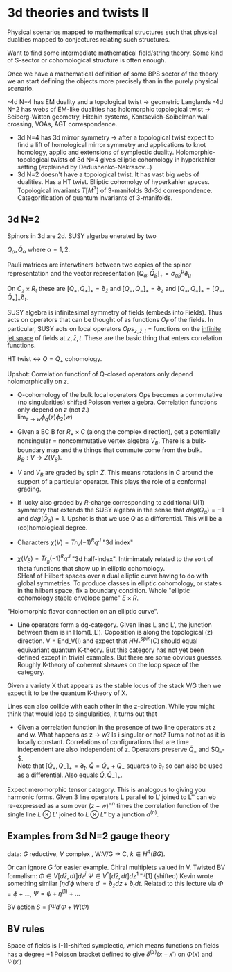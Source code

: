 # 3d theories and twists II

Physical scenarios mapped to mathematical structures such that physical dualities mapped to conjectures relating such structures. 

Want to find some intermediate mathematical field/string theory.  Some kind of S-sector or cohomological structure is often enough. 

Once we have a mathematical definition of some BPS sector of the theory we an start defining the objects more precisely than in the purely physical scenario. 


-4d N=4 has EM duality and a topological twist -> geometric Langlands 
-4d N=2 has webs of EM-like dualities has holomorphic topological twist -> Seiberg-Witten geometry, Hitchin systems, Kontsevich-Soibelman wall crossing, VOAs, AGT correspondence. 
- 3d N=4 has 3d mirror symmetry -> after a topological twist expect to find a lift of homological mirror symmetry and applications to knot homology, applic and extensions of symplectic duality.  Holomorphic-topological twists of 3d N=4 gives elliptic cohomology in hyperkahler setting (explained by Dedushenko-Nekrasov...)
- 3d N=2 doesn't have a topological twist.  It has vast big webs of dualities.  Has a HT twist.  Elliptic cohomolgy of hyperkahler spaces.  Topological invariants $T[M^3]$ of 3-manifolds 3d-3d correspondence.  Categorification of quantum invariants of 3-manifolds. 

## 3d N=2
Spinors in 3d are 2d.  SUSY algerba enerated by two  

$Q_\alpha, \bar Q_\alpha$ where $\alpha = 1,2$.

Pauli matrices are interwtiners between two copies of the spinor representation and the vector representation 
$[Q_\alpha, \bar Q_\beta]_+ = \sigma_{\alpha\beta}^\mu \partial_\mu$

On $C_z \times R_t$ these are 
$[Q_+, \bar Q_+]_+ = \partial_{\bar z}$ and
$[Q_-, \bar Q_-]_+= \partial_z$ and 
$[Q_+, \bar Q_-]_+ = [Q_-, \bar Q_+]_+\partial_t$.

SUSY algebra is infinitesimal symmetry of fields (embeds into Fields).  Thus acts on operators that can be thought of as functions $O_F$ of the fields.
In particular, SUSY acts on local operators
$Ops_{z,\bar z,t}$ = functions on the [infinite jet space](https://en.wikipedia.org/wiki/Jet_bundle#Infinite_jet_spaces) of fields at $z,\bar z, t$.  These are the basic thing that enters correlation functions. 

HT twist <-> $Q = \bar Q_+$ cohomology.

Upshot: Correlation functionf of Q-closed operators only depend holomorphically on $z$.
- Q-cohomology of the bulk local operators Ops becomes a commutative (no singularities) shifted Poisson vertex algebra.  Correlation functions only depend on $z$ (not $\bar z$.)  
$\lim_{z\to w} \phi_q(z) \phi_2(w)$
- GIven a BC B for $R_+\times C$ (along the complex direction), get a potentially nonsingular = noncommutative vertex algebra $V_B$.  There is a bulk-boundary map and the things that commute come from the bulk.  
$\beta_B : V \to Z(V_B)$.


- $V$ and $V_B$ are graded by spin $Z$.  This means rotations in $C$ around the support of a particular operator.  This plays the role of a conformal grading.
- If lucky also graded by $R$-charge corresponding to additional U(1) symmetry that extends the SUSY algebra in the sense that $deg(Q_\alpha) = -1$ and $deg(\bar Q_\alpha) = 1$.  Upshot is that we use $Q$ as a differential.  This will be a (co)homological degree. 
- Characters $\chi(V) = Tr_V(-1)^R q^J$ "3d index"
- $\chi(V_B) = Tr_{_B} (-1)^R q^J$ "3d half-index".  Intimimately related to the sort of theta functions that show up in elliptic cohomology.  
SHeaf of Hilbert spaces over a dual elliptic curve having to do with global symmetries.  To produce classes in elliptic cohomology, or states in the hilbert space, fix a boundary condition. Whole "elliptic cohomology stable envelope game" $E\times R$. 

"Holomorphic flavor connection on an elliptic curve".

- Line operators form a dg-category.  GIven lines L and L', the junction between them is in Hom(L,L').  Coposition is along the topological (z) direction.  V = End_V(I) and expect that 
$HH_*^{spin}(C)$ should equal equivariant quantum K-theory. But this category has not yet been defined except in trivial examples.  But there are some obvious guesses.  Roughly K-theory of coherent sheaves on the loop space of the category. 

Given a variety X that appears as the stable locus of the stack V/G then we expect it to be the quantum K-theory of X. 

Lines can also collide with each other in the z-direction.  While you might think that would lead to singularities, it turns out that 

- Given a correlation function in the presence of two line operators at z and w.  What happens as z -> w?  Is i singular or not? Turns not not as it is locally constant.  Correlations of configurations that are time independent are also independent of z.  Operators preserve 
$\bar Q_+$ and $Q_- $.  
Note that $[\bar Q_+,Q_-]_+ = \partial_t$. $\tilde Q = \bar Q_+ + Q_-$ squares to $\partial_t$ so can also be used as a differential. 
Also equals $\tilde Q,\bar Q_-]_+$.  

Expect meromorphic tensor category.  This is analogous to giving you harmonic forms.  GIven 3 line operators L parallel to L' joined to L'' can eb re-expressed as a sum over $(z-w)^{-n}$ times the correlation function of the single line $L\otimes L'$ joined to $L\otimes L''$ by a junction $a^{(n)}$.

## Examples from 3d N=2 gauge theory

data: $G$ reductive, $V$ complex , W:V/G -> C, $k\in H^4(BG)$.

Or can ignore $G$ for easier example.  Chiral multiplets valued in V.  Twisted BV formalism: $\Phi \in V[d\bar z, dt] dz^j$
$\Psi \in V^*[d\bar z,dt] dz^{1-j}[1]$ (shifted)
Kevin wrote something similar $\int \eta d'\phi$ where $d' = \partial_{\bar z} dz + \partial_t dt$. Related to this lecture via 
$\Phi = \phi + ...$, $\Psi = \psi + \eta^{(1)} + ...$

BV action $S = \int \Psi d' \Phi + W(\Phi)$ 

## BV rules
Space of fields is  [-1]-shifted symplectic, which means functions on fields has a degree +1 Poisson bracket defined to give $\delta^{(3)}(x-x')$ on $\Phi(x)$ and $\Psi(x')$